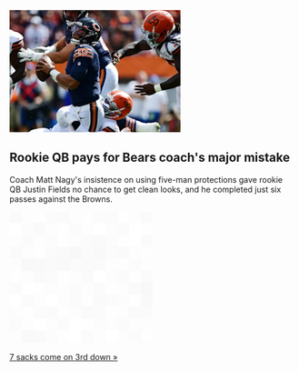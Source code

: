 
![Rookie QB pays for Bears coach's major mistake](./20210927055857.png)
## Rookie QB pays for Bears coach's major mistake

Coach Matt Nagy's insistence on using five-man protections gave rookie QB Justin Fields no chance to get clean looks, and he completed just six passes against the Browns.

![pic](../square_bg.png)

[7 sacks come on 3rd down »](https://www.yahoo.com/sports/browns-sack-bears-qb-justin-fields-nine-times-in-his-first-nfl-start-200347953.html)

